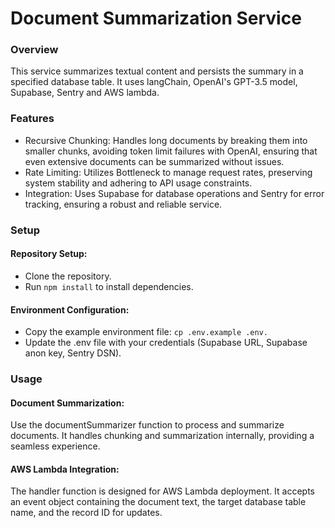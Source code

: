 # Document Summarization Service

### Overview

This service summarizes textual content and persists the summary in a specified database table. It uses langChain, OpenAI's GPT-3.5 model, Supabase, Sentry and AWS lambda.

### Features

- Recursive Chunking: Handles long documents by breaking them into smaller chunks, avoiding token limit failures with OpenAI, ensuring that even extensive documents can be summarized without issues.
- Rate Limiting: Utilizes Bottleneck to manage request rates, preserving system stability and adhering to API usage constraints.
- Integration: Uses Supabase for database operations and Sentry for error tracking, ensuring a robust and reliable service.

### Setup

#### Repository Setup:

- Clone the repository.
- Run `npm install` to install dependencies.

#### Environment Configuration:

- Copy the example environment file: `cp .env.example .env.`
- Update the .env file with your credentials (Supabase URL, Supabase anon key, Sentry DSN).

### Usage

#### Document Summarization:

Use the documentSummarizer function to process and summarize documents. It handles chunking and summarization internally, providing a seamless experience.

#### AWS Lambda Integration:

The handler function is designed for AWS Lambda deployment. It accepts an event object containing the document text, the target database table name, and the record ID for updates.
